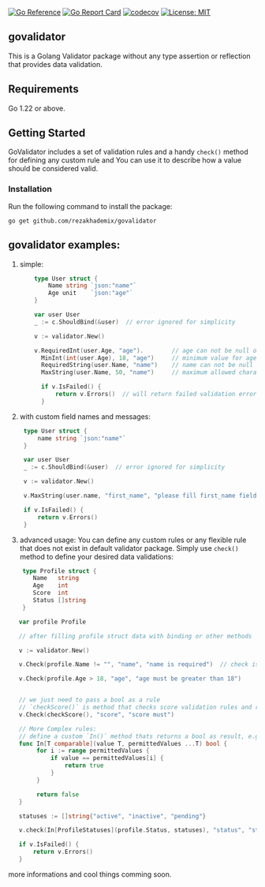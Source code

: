 [![Go Reference](https://pkg.go.dev/badge/github.com/rezakhademix/govalidator.svg)](https://pkg.go.dev/github.com/rezakhademix/govalidator) [![Go Report Card](https://goreportcard.com/badge/github.com/rezakhademix/govalidator)](https://goreportcard.com/report/github.com/rezakhademix/govalidator) [![codecov](https://codecov.io/gh/rezakhademix/govalidator/graph/badge.svg?token=BDWNVIC670)](https://codecov.io/gh/rezakhademix/govalidator) [![License: MIT](https://img.shields.io/badge/License-MIT-blue.svg)](https://opensource.org/licenses/MIT) 

## govalidator

This is a Golang Validator package without any type assertion or reflection that provides data validation.

## Requirements

Go 1.22 or above.

## Getting Started

GoValidator includes a set of validation rules and a handy `check()` method for defining any custom rule and You can use it to describe how a value should be considered valid.

### Installation

Run the following command to install the package:

`go get github.com/rezakhademix/govalidator`

## govalidator examples:

1. simple:
   ```go
       type User struct {
           Name string `json:"name"`
           Age unit    `json:"age"`
       }

       var user User
       _ := c.ShouldBind(&user)  // error ignored for simplicity

       v := validator.New()

       v.RequiredInt(user.Age, "age").        // age can not be null or 0
         MinInt(int(user.Age), 18, "age")     // minimum value for age must be 18
         RequiredString(user.Name, "name")    // name can not be null or ""
         MaxString(user.Name, 50, "name")     // maximum allowed charactars for name field is 50

         if v.IsFailed() {
             return v.Errors()  // will return failed validation errors
         }
   ```
2. with custom field names and messages:

   ```go
    type User struct {
        name string `json:"name"`
    }

    var user User
    _ := c.ShouldBind(&user)  // error ignored for simplicity

    v := validator.New()

    v.MaxString(user.name, "first_name", "please fill first_name field") // with custom field name and custom validation message

    if v.IsFailed() {
        return v.Errors()
    }
   ```

3. advanced usage:
   You can define any custom rules or any flexible rule that does not exist in default validator package. Simply use `check()` method to define your desired data validations:

```go
    type Profile struct {
       Name   string
       Age    int
       Score  int
       Status []string
    }

   var profile Profile

   // after filling profile struct data with binding or other methods

   v := validator.New()

   v.Check(profile.Name != "", "name", "name is required")  // check is a method to define rule as first parameter and then pass field name and validation error message

   v.Check(profile.Age > 18, "age", "age must be greater than 18")


   // we just need to pass a bool as a rule
   // `checkScore()` is method that checks score validation rules and returns a bool
   v.Check(checkScore(), "score", "score must")

   // More Complex rules:
   // define a custom `In()` method thats returns a bool as result, e.g:
   func In[T comparable](value T, permittedValues ...T) bool {
	    for i := range permittedValues {
		    if value == permittedValues[i] {
			    return true
		    }
	    }

	    return false
   }

   statuses := []string{"active", "inactive", "pending"}

   v.check(In[ProfileStatuses](profile.Status, statuses), "status", "status must be in: ...")

   if v.IsFailed() {
       return v.Errors()
   }
```

more informations and cool things comming soon.
